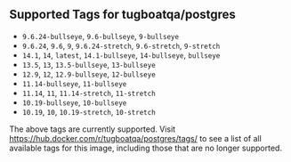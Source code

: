 ## Supported Tags for tugboatqa/postgres

* `9.6.24-bullseye`, `9.6-bullseye`, `9-bullseye`
* `9.6.24`, `9.6`, `9`, `9.6.24-stretch`, `9.6-stretch`, `9-stretch`
* `14.1`, `14`, `latest`, `14.1-bullseye`, `14-bullseye`, `bullseye`
* `13.5`, `13`, `13.5-bullseye`, `13-bullseye`
* `12.9`, `12`, `12.9-bullseye`, `12-bullseye`
* `11.14-bullseye`, `11-bullseye`
* `11.14`, `11`, `11.14-stretch`, `11-stretch`
* `10.19-bullseye`, `10-bullseye`
* `10.19`, `10`, `10.19-stretch`, `10-stretch`

The above tags are currently supported. Visit https://hub.docker.com/r/tugboatqa/postgres/tags/ to see a list of all available tags for this image, including those that are no longer supported.
